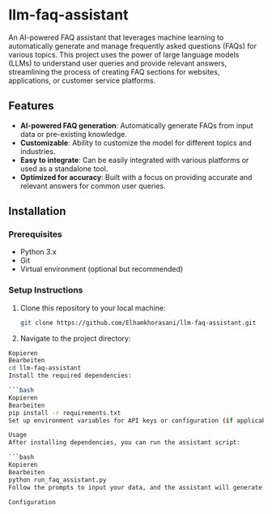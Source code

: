 # llm-faq-assistant

An AI-powered FAQ assistant that leverages machine learning to automatically generate and manage frequently asked questions (FAQs) for various topics. This project uses the power of large language models (LLMs) to understand user queries and provide relevant answers, streamlining the process of creating FAQ sections for websites, applications, or customer service platforms.

## Features

- **AI-powered FAQ generation**: Automatically generate FAQs from input data or pre-existing knowledge.
- **Customizable**: Ability to customize the model for different topics and industries.
- **Easy to integrate**: Can be easily integrated with various platforms or used as a standalone tool.
- **Optimized for accuracy**: Built with a focus on providing accurate and relevant answers for common user queries.

## Installation

### Prerequisites

- Python 3.x
- Git
- Virtual environment (optional but recommended)

### Setup Instructions

1. Clone this repository to your local machine:

   ```bash
   git clone https://github.com/Elhamkhorasani/llm-faq-assistant.git

2. Navigate to the project directory:

```bash
Kopieren
Bearbeiten
cd llm-faq-assistant
Install the required dependencies:

```bash
Kopieren
Bearbeiten
pip install -r requirements.txt
Set up environment variables for API keys or configuration (if applicable).

Usage
After installing dependencies, you can run the assistant script:

```bash
Kopieren
Bearbeiten
python run_faq_assistant.py
Follow the prompts to input your data, and the assistant will generate a set of FAQs based on the input.

Configuration
